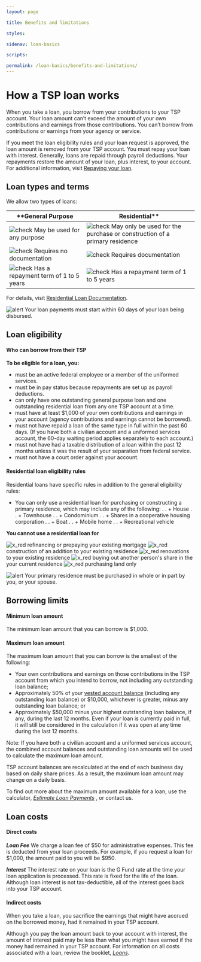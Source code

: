 ```yaml
---
layout: page

title: Benefits and limitations

styles:

sidenav: loan-basics

scripts:

permalink: /loan-basics/benefits-and-limitations/
---
```


# How a TSP loan works
When you take a loan, you borrow from your contributions to your TSP account. Your loan amount can’t exceed the amount of your own contributions and earnings from those contributions. You can’t borrow from contributions or earnings from your agency or service.
 
If you meet the loan eligibility rules and your loan request is approved, the loan amount is removed from your TSP account. You must repay your loan with interest. Generally, loans are repaid through payroll deductions. Your repayments restore the amount of your loan, plus interest, to your account. For additional information, visit [Repaying your loan](repaying-your-loan.md).

## Loan types and terms
We allow two types of loans:

**General Purpose | Residential**    
----------------- | ----------------- 
![check](tsp-redesign/assets/img/check.svg "Check mark") May be used for any purpose | ![check](tsp-redesign/assets/img/check.svg "Check mark") May only be used for the purchase or construction of a primary residence
![check](tsp-redesign/assets/img/check.svg "Check mark") Requires no documentation | ![check](tsp-redesign/assets/img/check.svg "Check mark") Requires documentation
![check](tsp-redesign/assets/img/check.svg "Check mark") Has a repayment term of 1 to 5 years | ![check](tsp-redesign/assets/img/check.svg "Check mark") Has a repayment term of 1 to 5 years

For details, visit [Residential Loan Documentation](#).

![alert](tsp-redesign/assets/img/alert-circle.svg "alert circle") Your loan payments must start within 60 days of your loan being disbursed.

## Loan eligibility

#### Who can borrow from their TSP
 
**To be eligible for a loan, you:**
+ must be an active federal employee or a member of the uniformed services.
+ must be in pay status because repayments are set up as payroll deductions.
+ can only have one outstanding general purpose loan and one outstanding residential loan from any one TSP account at a time.
+ must have at least $1,000 of your own contributions and earnings in your account (agency contributions and earnings cannot be borrowed).
+ must not have repaid a loan of the same type in full within the past 60 days. (If you have both a civilian account and a uniformed services account, the 60-day waiting period applies separately to each account.)
+ must not have had a taxable distribution of a loan within the past 12 months unless it was the result of your separation from federal service.
+ must not have a court order against your account.

#### Residential loan eligibility rules
Residential loans have specific rules in addition to the general eligibility rules:
+ You can only use a residential loan for purchasing or constructing a primary residence, which may include any of the following:
. . + House
. . + Townhouse
. . + Condominium
. . + Shares in a cooperative housing corporation
. . + Boat
. . + Mobile home
. . + Recreational vehicle
 
**You cannot use a residential loan for**

![x_red](tsp-redesign/assets/img/x_red.svg "red x") refinancing or prepaying your existing mortgage
![x_red](tsp-redesign/assets/img/x_red.svg "red x") construction of an addition to your existing residence
![x_red](tsp-redesign/assets/img/x_red.svg "red x") renovations to your existing residence
![x_red](tsp-redesign/assets/img/x_red.svg "red x") buying out another person's share in the your current residence 
![x_red](tsp-redesign/assets/img/x_red.svg "red x") purchasing land only
 
![alert](tsp-redesign/assets/img/alert-circle.svg "alert circle") Your primary residence must be purchased in whole or in part by you, or your spouse.

## Borrowing limits
#### Minimum loan amount
The minimum loan amount that you can borrow is $1,000.  

#### Maximum loan amount
The maximum loan amount that you can borrow is the smallest of the following:
+ Your own contributions and earnings on those contributions in the TSP account from which you intend to borrow, not including any outstanding loan balance;
+ Approximately 50% of your [vested account balance](#) (including any outstanding loan balance) or $10,000, whichever is greater, minus any outstanding loan balance; or
+ Approximately $50,000 minus your highest outstanding loan balance, if any, during the last 12 months. Even if your loan is currently paid in full, it will still be considered in the calculation if it was open at any time during the last 12 months.

Note: If you have both a civilian account and a uniformed services account, the combined account balances and outstanding loan amounts will be used to calculate the maximum loan amount. 

TSP account balances are recalculated at the end of each business day based on daily share prices. As a result, the maximum loan amount may change on a daily basis.

<div class="usa-alert usa-alert-info">
<div class="usa-alert-body" markdown="1">

To find out more about the maximum amount available for a loan, use the calculator, [ _Estimate Loan Payments_](#) , or contact us.
</div></div>

## Loan costs

#### Direct costs

_**Loan Fee**_ We charge a loan fee of $50 for administrative expenses. This fee is deducted from your loan proceeds. For example, if you request a loan for $1,000, the amount paid to you will be $950.
 
_**Interest**_ The interest rate on your loan is the G Fund rate at the time your loan application is processed. This rate is fixed for the life of the loan. Although loan interest is not tax-deductible, all of the interest goes back into your TSP account.
#### Indirect costs
When you take a loan, you sacrifice the earnings that might have accrued on the borrowed money, had it remained in your TSP account.
 
Although you pay the loan amount back to your account with interest, the amount of interest paid may be less than what you might have earned if the money had remained in your TSP account.
For information on all costs associated with a loan, review the booklet, [_Loans_](#).
